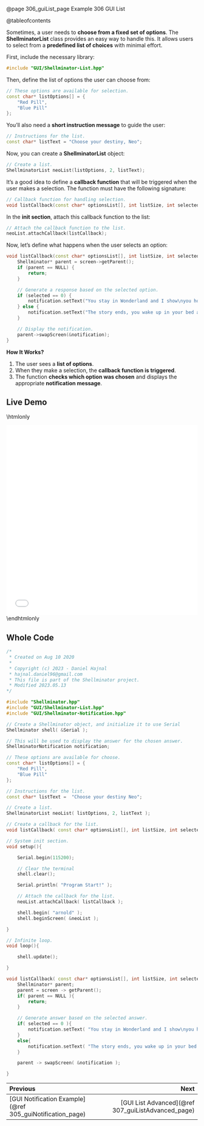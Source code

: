@page 306_guiList_page Example 306 GUI List

@tableofcontents

Sometimes, a user needs to **choose from a fixed set of options**. The **ShellminatorList** class provides an easy way to handle this. It allows users to select from a **predefined list of choices** with minimal effort.  

First, include the necessary library:  

```cpp
#include "GUI/Shellminator-List.hpp"
```

Then, define the list of options the user can choose from:  

```cpp
// These options are available for selection.
const char* listOptions[] = {
    "Red Pill",
    "Blue Pill"
};
```

You’ll also need a **short instruction message** to guide the user:  

```cpp
// Instructions for the list.
const char* listText = "Choose your destiny, Neo";
```

Now, you can create a **ShellminatorList** object:  

```cpp
// Create a list.
ShellminatorList neoList(listOptions, 2, listText);
```

It’s a good idea to define a **callback function** that will be triggered when the user makes a selection. The function must have the following signature:  

```cpp
// Callback function for handling selection.
void listCallback(const char* optionsList[], int listSize, int selected, ShellminatorScreen*);
```

In the **init section**, attach this callback function to the list:  

```cpp
// Attach the callback function to the list.
neoList.attachCallback(listCallback);
```

Now, let’s define what happens when the user selects an option:  

```cpp
void listCallback(const char* optionsList[], int listSize, int selected, ShellminatorScreen* screen) {
    Shellminator* parent = screen->getParent();
    if (parent == NULL) {
        return;
    }

    // Generate a response based on the selected option.
    if (selected == 0) {
        notification.setText("You stay in Wonderland and I show\nyou how deep the rabbit hole goes.");
    } else {
        notification.setText("The story ends, you wake up in your bed and\nbelieve whatever you want to believe.");
    }

    // Display the notification.
    parent->swapScreen(&notification);
}
```

**How It Works?**  

1. The user sees a **list of options**.  
2. When they make a selection, the **callback function is triggered**.  
3. The function **checks which option was chosen** and displays the appropriate **notification message**.  

## Live Demo

\htmlonly
<iframe id="demoFrame" src="webExamples/306_guiList.html" style="height:500px;width:100%;border:none;display:block;"></iframe>
\endhtmlonly

## Whole Code

```cpp
/*
 * Created on Aug 10 2020
 *
 * Copyright (c) 2023 - Daniel Hajnal
 * hajnal.daniel96@gmail.com
 * This file is part of the Shellminator project.
 * Modified 2023.05.13
*/

#include "Shellminator.hpp"
#include "GUI/Shellminator-List.hpp"
#include "GUI/Shellminator-Notification.hpp"

// Create a Shellminator object, and initialize it to use Serial
Shellminator shell( &Serial );

// This will be used to display the answer for the chosen answer.
ShellminatorNotification notification;

// These options are available for choose.
const char* listOptions[] = {
    "Red Pill",
    "Blue Pill"
};

// Instructions for the list.
const char* listText =  "Choose your destiny Neo";

// Create a list.
ShellminatorList neoList( listOptions, 2, listText );

// Create a callback for the list.
void listCallback( const char* optionsList[], int listSize, int selected, ShellminatorScreen* );

// System init section.
void setup(){

    Serial.begin(115200);

    // Clear the terminal
    shell.clear();

    Serial.println( "Program Start!" );

    // Attach the callback for the list.
    neoList.attachCallback( listCallback );

    shell.begin( "arnold" );
    shell.beginScreen( &neoList );

}

// Infinite loop.
void loop(){

    shell.update();

}

void listCallback( const char* optionsList[], int listSize, int selected, ShellminatorScreen* screen ){
    Shellminator* parent;
    parent = screen -> getParent();
    if( parent == NULL ){
        return;
    }

    // Generate answer based on the selected answer.
    if( selected == 0 ){
        notification.setText( "You stay in Wonderland and I show\nyou how deep the rabbit hole goes." );
    }
    else{
        notification.setText( "The story ends, you wake up in your bed and\nbelieve whatever you want to believe." );
    }

    parent -> swapScreen( &notification );

}
```

<div class="section_buttons">
 
| Previous          |                         Next |
|:------------------|-----------------------------:|
|[GUI Notification Example](@ref 305_guiNotification_page) | [GUI List Advanced](@ref 307_guiListAdvanced_page) |
 
</div>
